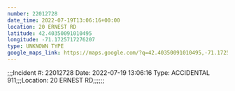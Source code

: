 ```yaml
---
number: 22012728
date_time: 2022-07-19T13:06:16+00:00
location: 20 ERNEST RD
latitude: 42.40350091010495
longitude: -71.1725717276207
type: UNKNOWN TYPE
google_maps_link: https://maps.google.com/?q=42.40350091010495,-71.1725717276207
---
```


;;;Incident #: 22012728  Date: 2022-07-19 13:06:16   Type: ACCIDENTAL 911;;;Location: 20 ERNEST RD;;;;;;
